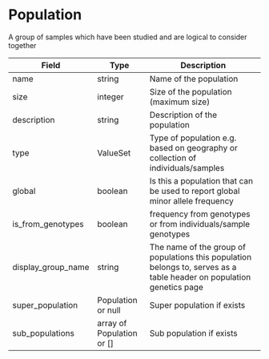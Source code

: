 # Population

A group of samples which have been studied and are logical to consider together

| Field             | Type            | Description
|-------------------|-----------------|---------------------
| name              | string          | Name of the population
| size              | integer         | Size of the population (maximum size)
| description       | string          | Description of the population
| type              | ValueSet        | Type of population e.g. based on geography or collection of individuals/samples
| global            | boolean         | Is this a population that can be used to report global minor allele frequency
| is_from_genotypes| boolean         | frequency from genotypes or from individuals/sample genotypes
| display_group_name| string          | The name of the group of populations this population belongs to, serves as a table header on population genetics page
| super_population  | Population or null     | Super population if exists
| sub_populations    | array of Population or []    | Sub population if exists























